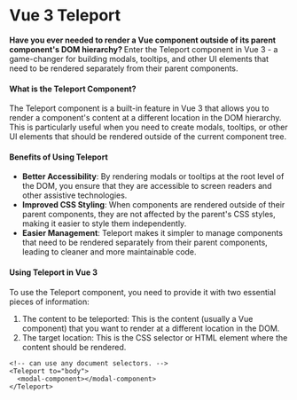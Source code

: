 # Vue 3 Teleport

<b>
  Have you ever needed to render a Vue component outside of its parent component's DOM hierarchy?
</b>
Enter the Teleport component in Vue 3 - a game-changer for building modals, tooltips, and other UI elements that need to be rendered separately from their parent components.

#### What is the Teleport Component?

The Teleport component is a built-in feature in Vue 3 that allows you to render a component's content at a different location in the DOM hierarchy. This is particularly 
useful when you need to create modals, tooltips, or other UI elements that should be rendered outside of the current component tree.

#### Benefits of Using Teleport

  - <b>Better Accessibility</b>: By rendering modals or tooltips at the root level of the DOM, you ensure that they are accessible to screen readers and other assistive technologies.
  - <b>Improved CSS Styling</b>: When components are rendered outside of their parent components, they are not affected by the parent's CSS styles, making it easier to style them independently.
  - <b>Easier Management</b>: Teleport makes it simpler to manage components that need to be rendered separately from their parent components, leading to cleaner and more maintainable code.

#### Using Teleport in Vue 3

To use the Teleport component, you need to provide it with two essential pieces of information:
  1. The content to be teleported: This is the content (usually a Vue component) that you want to render at a different location in the DOM.
  2. The target location: This is the CSS selector or HTML element where the content should be rendered.

```
<!-- can use any document selectors. -->
<Teleport to="body">
  <modal-component></modal-component>
</Teleport>
```
